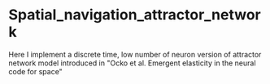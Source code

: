 # Spatial_navigation_attractor_network
Here I implement a discrete time, low number of neuron version of attractor network model introduced in "Ocko et al. Emergent elasticity in the neural code for space"
